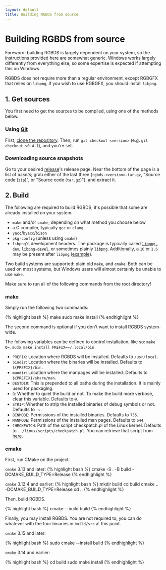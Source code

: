 ```yaml
---
layout: default
title: Building RGBDS from source
---
```


# Building RGBDS from source

Foreword: building RGBDS is largely dependent on your system, so the instructions provided here are somewhat generic. Windows works largely differently from everything else, so some expertise is expected if attempting this on Windows.

RGBDS does not require more than a regular environment, except RGBGFX that relies on `libpng`; if you wish to use RGBGFX, you should install `libpng`.

## 1. Get sources

You first need to get the sources to be compiled, using one of the methods below.

### Using [Git](https://git-scm.com/)

First, [clone the repository](https://docs.github.com/en/github/creating-cloning-and-archiving-repositories/cloning-a-repository). Then, run `git checkout <version>` (e.g. `git checkout v0.4.1`), and you're set.

### Downloading source snapshots

Go to your desired [release](/docs)'s release page. Near the bottom of the page is a list of *assets*; grab either of the last three (`rgbds-<version>.tar.gz`, "Source code (`zip`)", or "Source code (`tar.gz`)"), and extract it.

## 2. Build

The following are required to build RGBDS; it's possible that some are already installed on your system.

 - `make` and/or `cmake`, depending on what method you choose below
 - a C compiler, typically `gcc` or `clang`
 - `yacc`/`byacc`/`bison`
 - `pkg-config` (unless using `cmake`)
 - `libpng`'s development headers. The package is typically called [`libpng-dev`](https://packages.ubuntu.com/focal/libpng-dev), [`libpng-devel`](https://software.opensuse.org/package/libpng16-devel-64bit), or sometimes plainly [`libpng`](https://www.archlinux.org/packages/extra/x86_64/libpng/). Additionally, a `16` or `1.6` may be present after `libpng` ([example](https://tracker.debian.org/pkg/libpng1.6)).

Two build systems are supported: plain old `make`, and `cmake`. Both can be used on most systems, but Windows users will almost certainly be unable to use `make`.

Make sure to run all of the following commands from the root directory!

### make

Simply run the following two commands:

{% highlight bash %}
make
sudo make install
{% endhighlight %}

The second command is optional if you don't want to install RGBDS system-wide.

The following variables can be defined to control installation, like so: `make Q=`, `sudo make install PREFIX=~/.local/bin`

 - `PREFIX`: Location where RGBDS will be installed. Defaults to `/usr/local`.
 - `bindir`: Location where the binaries will be installed. Defaults to `${PREFIX}/bin`.
 - `mandir`: Location where the manpages will be installed. Defaults to `${PREFIX}/share/man`.
 - `DESTDIR`: This is prepended to all paths during the installation. It is mainly used for packaging.
 - `Q`: Whether to quiet the build or not. To make the build more verbose, clear this variable. Defaults to `@`.
 - `STRIP`: Whether to strip the installed binaries of debug symbols or not. Defaults to `-s`.
 - `BINMODE`: Permissions of the installed binaries. Defaults to `755`.
 - `MANMODE`: Permissions of the installed man pages. Defaults to `644`.
 - `CHECKPATCH`: Path of the script checkpatch.pl of the Linux kernel. Defaults to `../linux/scripts/checkpatch.pl`. You can retrieve that script from [here](https://github.com/torvalds/linux/blob/master/scripts/checkpatch.pl).

### cmake

First, run CMake on the project.

`cmake` 3.13 and later:
{% highlight bash %}
cmake -S . -B build -DCMAKE_BUILD_TYPE=Release
{% endhighlight %}

`cmake` 3.12.4 and earlier:
{% highlight bash %}
mkdir build
cd build
cmake .. -DCMAKE_BUILD_TYPE=Release
cd ..
{% endhighlight %}

Then, build RGBDS.

{% highlight bash %}
cmake --build build
{% endhighlight %}

Finally, you may install RGBDS. You are not required to, you can do whatever with the four binaries in `build/src` at this point.

`cmake` 3.15 and later:

{% highlight bash %}
sudo cmake --install build
{% endhighlight %}

`cmake` 3.14 and earlier:

{% highlight bash %}
cd build
sudo make install
{% endhighlight %}
